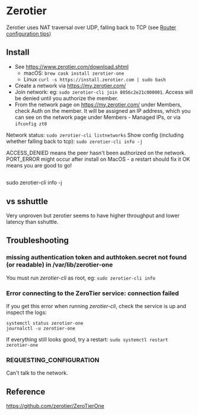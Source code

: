 # Zerotier

Zerotier uses NAT traversal over UDP, falling back to TCP (see [Router configuration tips](https://zerotier.atlassian.net/wiki/spaces/SD/pages/6815768/Router+Configuration+Tips))

## Install

* See https://www.zerotier.com/download.shtml
  * macOS: `brew cask install zerotier-one`
  * Linux `curl -s https://install.zerotier.com | sudo bash`
* Create a network via https://my.zerotier.com/
* Join network: eg: `sudo zerotier-cli join 8056c2e21c000001`. Access will be denied until you authorize the member.
* From the network page on https://my.zerotier.com/ under Members, check Auth on the member. It will be assigned an IP address, which you can see on the network page under Members - Managed IPs, or via `ifconfig zt0`

Network status: `sudo zerotier-cli listnetworks` 
Show config (including whether falling back to tcp): `sudo zerotier-cli info -j`

ACCESS_DENIED means the peer hasn't been authorized on the network.  
PORT_ERROR might occur after install on MacOS - a restart should fix it
OK means you are good to go!  

##

 sudo zerotier-cli info -j

## vs sshuttle

Very unproven but zerotier seems to have higher throughput and lower latency than sshuttle.  

## Troubleshooting

### missing authentication token and authtoken.secret not found (or readable) in /var/lib/zerotier-one

You must run *zerotier-cli* as root, eg: `sudo zerotier-cli info`

### Error connecting to the ZeroTier service: connection failed

If you get this error when running *zerotier-cli*, check the service is up and inspect the logs:

```
systemctl status zerotier-one
journalctl -u zerotier-one
```

If everything still looks good, try a restart: `sudo systemctl restart zerotier-one`


### REQUESTING_CONFIGURATION

Can't talk to the network.


## Reference

https://github.com/zerotier/ZeroTierOne
